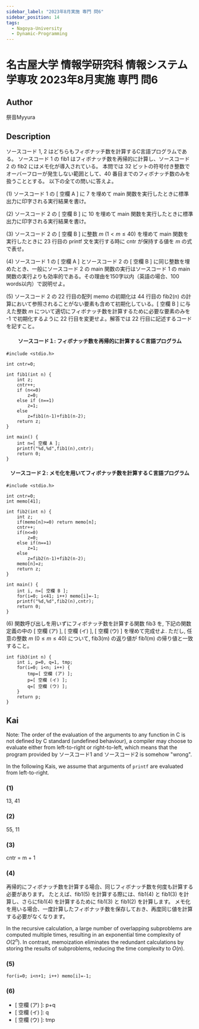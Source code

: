 ```yaml
---
sidebar_label: "2023年8月実施 専門 問6"
sidebar_position: 14
tags:
  - Nagoya-University
  - Dynamic-Programming
---
```

# 名古屋大学 情報学研究科 情報システム学専攻 2023年8月実施 専門 問6

## **Author**
祭音Myyura

## **Description**
ソースコード 1, 2 はどちらもフィボナッチ数を計算するC言語プログラムである。
ソースコード 1 の fib1 はフィボナッチ数を再帰的に計算し、ソースコード 2 の fib2 にはメモ化が導入されている。
本問では 32 ビットの符号付き整数でオーバーフローが発生しない範囲として、40 番目までのフィボナッチ数のみを扱うこととする。
以下の全ての問いに答えよ。

(1) ソースコード 1 の \[ 空欄 A \] に 7 を埋めて main 関数を実行したときに標準出力に印字される実行結果を書け。

(2) ソースコード 2 の \[ 空欄 B \] に 10 を埋めて main 関数を実行したときに標準出力に印字される実行結果を書け。

(3) ソースコード 2 の \[ 空欄 B \] に整数 $m$ ($1 < m \le 40$) を埋めて main 関数を実行したときに 23 行目の printf 文を実行する時に cntr が保持する値を $m$ の式で表せ。

(4) ソースコード 1 の \[ 空欄 A \] とソースコード 2 の \[ 空欄 B \] に同じ整数を埋めたとき、一般にソースコード 2 の main 関数の実行はソースコード 1 の main 関数の実行よりも効率的である。その理由を150字以内（英語の場合、100 words以内）で説明せよ。

(5) ソースコード 2 の 22 行目の配列 memo の初期化は 44 行目の fib2(n) の計算において参照されることがない要素も含めて初期化している。\[ 空欄 B \] に与えた整数 $m$ について適切にフィボナッチ数を計算するために必要な要素のみを -1 で初期化するように 22 行目を変更せよ。解答では 22 行目に記述するコードを記すこと。

#### <center> ソースコード１: フィボナッチ数を再帰的に計算するＣ言語プログラム
```text
#include <stdio.h>

int cntr=0;

int fib1(int n) {
    int z;
    cntr++;
    if (n<=0)
        z=0;
    else if (n==1)
        z=1;
    else
        z=fib1(n-1)+fib1(n-2);
    return z;
}

int main() {
    int n=[ 空欄 A ];
    printf("%d,%d",fib1(n),cntr);
    return 0;
}
```

#### <center> ソースコード２: メモ化を用いてフィボナッチ数を計算するＣ言語プログラム
```text
#include <stdio.h>

int cntr=0;
int memo[41];

int fib2(int n) {
    int z;
    if(memo[n]>=0) return memo[n];
    cntr++;
    if(n<=0)
        z=0;
    else if(n==1)
        z=1;
    else
        z=fib2(n-1)+fib2(n-2);
    memo[n]=z;
    return z;
}

int main() {
    int i, n=[ 空欄 B ];
    for(i=0; i<41; i++) memo[i]=-1;
    printf("%d,%d",fib2(n),cntr);
    return 0;
}
```

(6) 関数呼び出しを用いずにフィボナッチ数を計算する関数 fib3 を, 下記の関数定義の中の [ 空欄 (ア) ], [ 空欄 (イ) ], [ 空欄 (ウ) ] を埋めて完成せよ.
ただし, 任意の整数 $m\ (0 \le m \le 40)$ について, fib3(m) の返り値が fib1(m) の帰り値と一致すること。

```text
int fib3(int n) {
    int i, p=0, q=1, tmp;
    for(i=0; i<n; i++) {
        tmp=[ 空欄 (ア) ];
        p=[ 空欄 (イ) ];
        q=[ 空欄 (ウ) ];
    }
    return p;
}
```

## **Kai**
Note: The order of the evaluation of the arguments to any function in C is not defined by C standard (undefined behaviour),
a compiler may choose to evaluate either from left-to-right or right-to-left,
which means that the program provided by ソースコード1 and ソースコード2 is somehow "wrong".

In the following Kais, we assume that arguments of `printf` are evaluated from left-to-right.

### (1)
13, 41

### (2)
55, 11

### (3)
cntr = m + 1

### (4)
再帰的にフィボナッチ数を計算する場合、同じフィボナッチ数を何度も計算する必要があります。
たとえば、fib1(5) を計算する際には、fib1(4) と fib1(3) を計算し、さらにfib1(4) を計算するために fib1(3) と fib1(2) を計算します。
メモ化を用いる場合、一度計算したフィボナッチ数を保存しておき、再度同じ値を計算する必要がなくなります。

In the recursive calculation, a large number of overlapping subproblems are computed multiple times, resulting in an exponential time complexity of $O(2^n)$.
In contrast, memoization eliminates the redundant calculations by storing the results of subproblems, reducing the time complexity to $O(n)$. 

### (5)
```text
for(i=0; i<n+1; i++) memo[i]=-1;
```

### (6)
- \[ 空欄 (ア) \]: p+q
- \[ 空欄 (イ) \]: q
- \[ 空欄 (ウ) \]: tmp